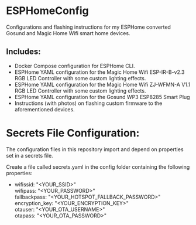# ESPHomeConfig

Configurations and flashing instructions for my ESPHome converted Gosund and Magic Home Wifi smart home devices.    <br>

## Includes:
* Docker Compose configuration for ESPHome CLI.
* ESPHome YAML configuration for the Magic Home Wifi ESP-IR-B-v2.3 RGB LED Controller with some custom lighting effects.
* ESPHome YAML configuration for the Magic Home Wifi ZJ-WFMN-A V1.1 RGB LED Controller with some custom lighting effects.
* ESPHome YAML configuration for the Gosund WP3 ESP8285 Smart Plug
* Instructions (with photos) on flashing custom firmware to the aforementioned devices.

# Secrets File Configuration:
The configuration files in this repository import and depend on properties set in a secrets file.    <br>

Create a file called secrets.yaml in the config folder containing the following properties:
* wifissid: "\<YOUR_SSID\>"    <br>
wifipass: "\<YOUR_PASSWORD\>"    <br>
fallbackpass: "\<YOUR_HOTSPOT_FALLBACK_PASSWORD\>"    <br>
encryption_key: "\<YOUR_ENCRYPTION_KEY\>"    <br>
otauser: "\<YOUR_OTA_USERNAME\>"    <br>
otapass: "\<YOUR_OTA_PASSWORD\>"    <br>